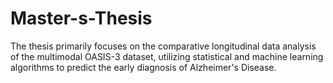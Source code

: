 # Master-s-Thesis
The thesis primarily focuses on the comparative longitudinal data analysis of the multimodal OASIS-3 dataset, utilizing statistical and machine learning algorithms to predict the early diagnosis of Alzheimer's Disease.
